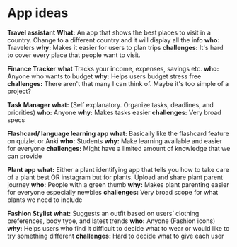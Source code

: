 # App ideas

**Travel assistant**
**What:** An app that shows the best places to visit in a country. Change to a different country and it will display all the info
**who:** Travelers
**why:** Makes it easier for users to plan trips
**challenges:** It's hard to cover every place that people want to visit. 

**Finance Tracker**
**what** Tracks your income, expenses, savings etc.
**who:** Anyone who wants to budget
**why:** Helps users budget stress free
**challenges:** There aren't that many I can think of. Maybe it's too simple of a project?

**Task Manager**
**what:** (Self explanatory. Organize tasks, deadlines, and priorities)
**who:** Anyone
**why:** Makes tasks easier
**challenges:** Very broad specs

**Flashcard/ language learning app**
**what:** Basically like the flashcard feature on quizlet or Anki
**who:** Students
**why:** Make learning available and easier for everyone
**challenges:** Might have a limited amount of knowledge that we can provide

**Plant app**
**what:** Either a plant identifying app that tells you how to take care of a plant best
OR instagram but for plants. Upload and share plant parent journey
**who:** People with a green thumb
**why:** Makes plant parenting easier for everyone especially newbies
**challenges:** Very broad scope for what plants we need to include

**Fashion Stylist**
**what:** Suggests an outfit based on users’ clothing preferences, body type, and latest trends
**who:** Anyone (Fashion icons)
**why:** Helps users who find it difficult to decide what to wear or would like to try something different
**challenges:** Hard to decide what to give each user
